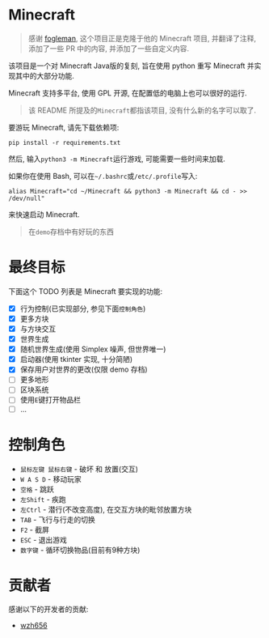 # Minecraft
> 感谢 [fogleman](https://github.com/fogleman/Minecraft), 这个项目正是克隆于他的 Minecraft 项目, 并翻译了注释, 
添加了一些 PR 中的内容, 并添加了一些自定义内容.

该项目是一个对 Minecraft Java版的复刻, 旨在使用 python 重写 Minecraft 并实现其中的大部分功能.

Minecraft 支持多平台, 使用 GPL 开源, 在配置低的电脑上也可以很好的运行.
> 该 README 所提及的`Minecraft`都指该项目, 没有什么新的名字可以取了.

要游玩 Minecraft, 请先下载依赖项:
```shell
pip install -r requirements.txt
```

然后, 输入`python3 -m Minecraft`运行游戏, 可能需要一些时间来加载.


如果你在使用 Bash, 可以在`~/.bashrc`或`/etc/.profile`写入:
```shell
alias Minecraft="cd ~/Minecraft && python3 -m Minecraft && cd - >> /dev/null"
```
来快速启动 Minecraft.
> 在`demo`存档中有好玩的东西

# 最终目标
下面这个 TODO 列表是 Minecraft 要实现的功能:

- [x] 行为控制(已实现部分, 参见下面`控制角色`)
- [x] 更多方块
- [x] 与方块交互
- [x] 世界生成
- [x] 随机世界生成(使用 Simplex 噪声, 但世界唯一)
- [x] 启动器(使用 tkinter 实现, 十分简陋)
- [x] 保存用户对世界的更改(仅限 demo 存档)
- [ ] 更多地形
- [ ] 区块系统
- [ ] 使用`E`键打开物品栏
- [ ] ...

# 控制角色
- `鼠标左键 鼠标右键` - 破坏 和 放置(交互)
- `W A S D` - 移动玩家
- `空格` - 跳跃
- `左Shift` - 疾跑
- `左Ctrl` - 潜行(不改变高度), 在交互方块的毗邻放置方块
- `TAB` - 飞行与行走的切换
- `F2` - 截屏
- `ESC` - 退出游戏
- `数字键` - 循环切换物品(目前有9种方块)

# 贡献者
感谢以下的开发者的贡献:

- [wzh656](https://github.com/wzh656)
